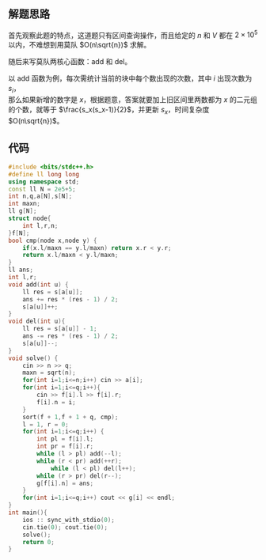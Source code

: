 ## 解题思路

首先观察此题的特点，这道题只有区间查询操作，而且给定的 $n$ 和 $V$ 都在 $2 \times 10^5$ 以内，不难想到用莫队 $O(n\sqrt{n})$ 求解。

随后来写莫队两核心函数：add 和 del。

以 add 函数为例，每次需统计当前的块中每个数出现的次数，其中 $i$ 出现次数为 $s_i$，   
那么如果新增的数字是 $x$，根据题意，答案就要加上旧区间里两数都为 $x$ 的二元组的个数，就等于 $\frac{s_x(s_x-1)}{2}$，并更新 $s_x$，时间复杂度 $O(n\sqrt{n})$。

## 代码
```cpp
#include <bits/stdc++.h>
#define ll long long
using namespace std;
const ll N = 2e5+5;
int n,q,a[N],s[N];
int maxn;
ll g[N];
struct node{
    int l,r,n;
}f[N];
bool cmp(node x,node y) {
    if(x.l/maxn == y.l/maxn) return x.r < y.r;
    return x.l/maxn < y.l/maxn;
}
ll ans;
int l,r;
void add(int u) {
    ll res = s[a[u]];
    ans += res * (res - 1) / 2;
    s[a[u]]++;
}
void del(int u){
    ll res = s[a[u]] - 1;
    ans -= res * (res - 1) / 2;
    s[a[u]]--;
}
void solve() {
    cin >> n >> q;
    maxn = sqrt(n);
    for(int i=1;i<=n;i++) cin >> a[i];
    for(int i=1;i<=q;i++){
        cin >> f[i].l >> f[i].r;
        f[i].n = i;
    }
    sort(f + 1,f + 1 + q, cmp);
    l = 1, r = 0;
    for(int i=1;i<=q;i++) {
        int pl = f[i].l;
        int pr = f[i].r;
        while (l > pl) add(--l);
        while (r < pr) add(++r);
            while (l < pl) del(l++);
        while (r > pr) del(r--);
        g[f[i].n] = ans;
    }
    for(int i=1;i<=q;i++) cout << g[i] << endl;
}
int main(){
    ios :: sync_with_stdio(0);
    cin.tie(0); cout.tie(0);
    solve();
    return 0;
}
```

